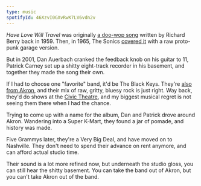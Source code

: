 ```yaml
---
type: music
spotifyId: 46XzvI0GXvRwK7LV6vdn2v
---
```


_Have Love Will Travel_ was originally [a doo-wop song](https://open.spotify.com/track/6EbmmL79iDxHrnduYQDBek) written by Richard Berry back in 1959. Then, in 1965, The Sonics [covered it](https://open.spotify.com/track/2uXkW8uJcOIhlbUatEPLPs) with a raw proto-punk garage version.

But in 2001, Dan Auerbach cranked the feedback knob on his guitar to 11, Patrick Carney set up a shitty eight-track recorder in his basement, and together they made the song their own.

If I had to choose one "favorite" band, it'd be The Black Keys. They're [also from Akron](/writing/the-city-of-opportunity), and their mix of raw, gritty, bluesy rock is just right. Way back, they'd do shows at the [Civic Theatre](https://en.wikipedia.org/wiki/Akron_Civic_Theatre), and my biggest musical regret is not seeing them there when I had the chance.

Trying to come up with a name for the album, Dan and Patrick drove around Akron. Wandering into a Super K-Mart, they found a jar of pomade, and history was made.

Five Grammys later, they're a Very Big Deal, and have moved on to Nashville. They don't need to spend their advance on rent anymore, and can afford actual studio time.

Their sound is a lot more refined now, but underneath the studio gloss, you can still hear the shitty basement. You can take the band out of Akron, but you can't take Akron out of the band.
